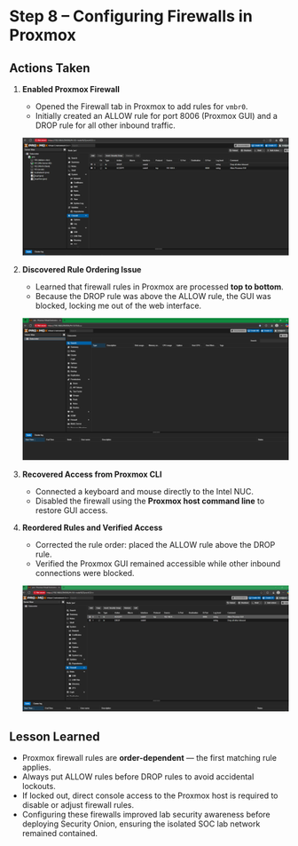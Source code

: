 # Step 8 – Configuring Firewalls in Proxmox  

## Actions Taken  

1. **Enabled Proxmox Firewall**  
   - Opened the Firewall tab in Proxmox to add rules for `vmbr0`.  
   - Initially created an ALLOW rule for port 8006 (Proxmox GUI) and a DROP rule for all other inbound traffic.  

   ![Firewall Rules](Step-8/01-firewall-rules.png)  

2. **Discovered Rule Ordering Issue**  
   - Learned that firewall rules in Proxmox are processed **top to bottom**.  
   - Because the DROP rule was above the ALLOW rule, the GUI was blocked, locking me out of the web interface.  

   ![Locked Out](Step-8/02-firewall-locked-out.png)  

3. **Recovered Access from Proxmox CLI**  
   - Connected a keyboard and mouse directly to the Intel NUC.  
   - Disabled the firewall using the **Proxmox host command line** to restore GUI access.  


4. **Reordered Rules and Verified Access**  
   - Corrected the rule order: placed the ALLOW rule above the DROP rule.  
   - Verified the Proxmox GUI remained accessible while other inbound connections were blocked.  

   ![Firewall Fixed](Step-8/03-firewall-fixed.png)  

## Lesson Learned  
- Proxmox firewall rules are **order-dependent** — the first matching rule applies.  
- Always put ALLOW rules before DROP rules to avoid accidental lockouts.  
- If locked out, direct console access to the Proxmox host is required to disable or adjust firewall rules.  
- Configuring these firewalls improved lab security awareness before deploying Security Onion, ensuring the isolated SOC lab network remained contained.  

